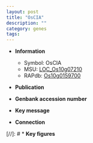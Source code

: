 ```yaml
---
layout: post
title: "OsCIA"
description: ""
category: genes
tags: 
---
```


* **Information**  
    + Symbol: OsCIA  
    + MSU: [LOC_Os10g07210](http://rice.uga.edu/cgi-bin/ORF_infopage.cgi?orf=LOC_Os10g07210)  
    + RAPdb: [Os10g0159700](http://rapdb.dna.affrc.go.jp/viewer/gbrowse_details/irgsp1?name=Os10g0159700)  

* **Publication**  

* **Genbank accession number**  

* **Key message**  

* **Connection**  

[//]: # * **Key figures**  


